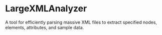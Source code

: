 # LargeXMLAnalyzer
A tool for efficiently parsing massive XML files to extract specified nodes, elements, attributes, and sample data.
